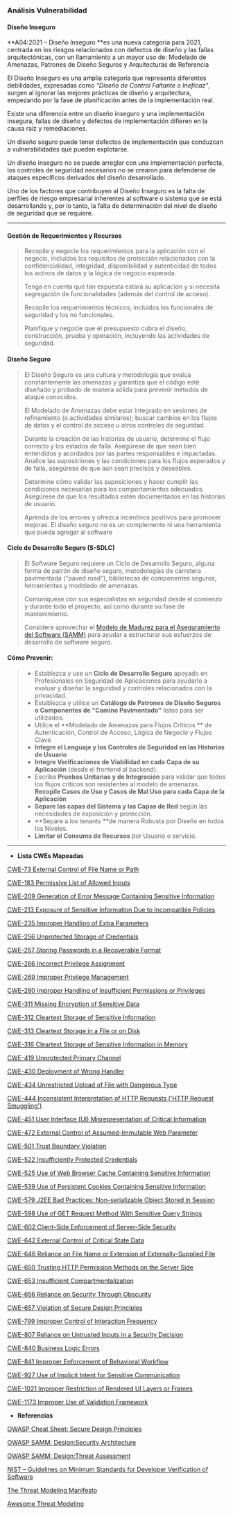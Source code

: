 



### Análisis Vulnerabilidad 



#### Diseño Inseguro	

**A04:2021 – Diseño Inseguro **es una nueva categoría para 2021, centrada en los riesgos relacionados con defectos de diseño y las fallas arquitectónicas, con un llamamiento a un mayor uso de: Modelado de Amenazas, Patrones de Diseño Seguros y Arquitecturas de Referencia

El Diseño Inseguro es una amplia categoría que representa diferentes debilidades, expresadas como *"Diseño de Control Faltante o Ineficaz"*, surgen al ignorar las mejores prácticas de diseño y arquitectura, empezando por la fase de planificación antes de la implementación real.  

Existe una diferencia entre un diseño inseguro y una implementación insegura, fallas de diseño y defectos de implementación difieren en la causa raíz y remediaciones. 

Un diseño seguro puede tener defectos de implementación que conduzcan a vulnerabilidades que pueden explotarse. 

Un diseño inseguro no se puede arreglar con una implementación perfecta, los controles de seguridad necesarios no se crearon para defenderse de ataques específicos derivados del diseño desarrollado.

Uno de los factores que contribuyen al Diseño Inseguro es la falta de perfiles de riesgo empresarial inherentes al software o sistema que se está desarrollando y, por lo tanto, la falta de determinación del nivel de diseño de seguridad que se requiere.





---



#### Gestión de Requerimientos y Recursos

> Recopile y negocie los requerimientos para la aplicación con el negocio, incluídos los requisitos de protección relacionados con la confidencialidad, integridad, disponibilidad y autenticidad de todos los activos de datos y la lógica de negocio esperada. 
>
> Tenga en cuenta qué tan expuesta estará su aplicación y si necesita segregación de funcionalidades (además del control de acceso). 
>
> Recopile los requerimientos técnicos, incluidos los funcionales de seguridad y los no funcionales. 
>
> Planifique y negocie que el presupuesto cubra el diseño, construcción, prueba y operación, incluyendo las actividades de seguridad.







#### Diseño Seguro 



> El Diseño Seguro es una cultura y metodología que evalúa constantemente  las amenazas y garantiza que el código esté diseñado y probado de manera sólida para prevenir métodos de ataque conocidos. 
>
> El Modelado de Amenazas debe estar integrado en sesiones de refinamiento (o actividades similares); buscar cambios en los flujos de datos y el control de acceso u otros controles de seguridad. 
>
> Durante la creación de las historias de usuario, determine el flujo correcto y los estados de falla.  Asegúrese de que sean bien entendidos y acordados por las partes responsables e impactadas.  Analice las suposiciones y las condiciones para los flujos esperados y de falla, asegúrese de que aún sean precisos y deseables. 
>
> Determine cómo validar las suposiciones y hacer cumplir  las condiciones necesarias para los comportamientos adecuados. Asegúrese de que los resultados estén documentados en las historias de usuario.  
>
> Aprenda de los errores y ofrezca incentivos positivos para promover  mejoras. El diseño seguro no es un complemento ni una herramienta que  pueda agregar al software





#### Ciclo de Desarrollo Seguro (S-SDLC)

> El Software Seguro requiere un Ciclo de Desarrollo Seguro, alguna forma de patrón de diseño seguro, metodologías de carretera pavimentada ("paved road"), bibliotecas de componentes seguros, herramientas y  modelado de amenazas. 
>
> Comuníquese con sus especialistas en seguridad desde el comienzo y durante todo el proyecto, así como durante su fase  de mantenimiento. 
>
> Considere aprovechar el [Modelo de Madurez para el Aseguramiento del Software (SAMM)](https://owaspsamm.org) para ayudar a estructurar sus esfuerzos de desarrollo de software seguro.





#### Cómo Prevenir:

> - Establezca y use un **Ciclo de Desarrollo Seguro** apoyado en Profesionales en Seguridad de Aplicaciones para ayudarlo a evaluar y diseñar la seguridad y controles relacionados con la privacidad.
> - Establezca y utilice un **Catálogo de Patrones de Diseño Seguros o Componentes de "Camino Pavimentado"** listos para ser utilizados.
> - Utilice el **Modelado de Amenazas para Flujos Críticos ** de Autenticación, Control de Acceso, Lógica de Negocio y Flujos Clave
> - **Integre el Lenguaje y los Controles de Seguridad en las Historias de Usuario**
> - **Integre Verificaciones de Viabilidad en cada Capa de su Aplicación** (desde el frontend al backend).
> - Escriba **Pruebas Unitarias y de Integración** para validar que todos los flujos críticos son resistentes al modelo de amenazas. **Recopile Casos de Uso y Casos de Mal Uso para cada Capa de la Aplicación**
> - **Separe las capas del Sistema y las Capas de Red** según las necesidades de exposición y protección.
> - **Separe a los tenants **de manera Robusta por Diseño en todos los Niveles.
> - **Limitar el Consumo de Recursos** por Usuario o servicio.





----



* **Lista CWEs Mapeadas**

[CWE-73 External Control of File Name or Path](https://cwe.mitre.org/data/definitions/73.html)

[CWE-183 Permissive List of Allowed Inputs](https://cwe.mitre.org/data/definitions/183.html)

[CWE-209 Generation of Error Message Containing Sensitive Information](https://cwe.mitre.org/data/definitions/209.html)

[CWE-213 Exposure of Sensitive Information Due to Incompatible Policies](https://cwe.mitre.org/data/definitions/213.html)

[CWE-235 Improper Handling of Extra Parameters](https://cwe.mitre.org/data/definitions/235.html)

[CWE-256 Unprotected Storage of Credentials](https://cwe.mitre.org/data/definitions/256.html)

[CWE-257 Storing Passwords in a Recoverable Format](https://cwe.mitre.org/data/definitions/257.html)

[CWE-266 Incorrect Privilege Assignment](https://cwe.mitre.org/data/definitions/266.html)

[CWE-269 Improper Privilege Management](https://cwe.mitre.org/data/definitions/269.html)

[CWE-280 Improper Handling of Insufficient Permissions or Privileges](https://cwe.mitre.org/data/definitions/280.html)

[CWE-311 Missing Encryption of Sensitive Data](https://cwe.mitre.org/data/definitions/311.html)

[CWE-312 Cleartext Storage of Sensitive Information](https://cwe.mitre.org/data/definitions/312.html)

[CWE-313 Cleartext Storage in a File or on Disk](https://cwe.mitre.org/data/definitions/313.html)

[CWE-316 Cleartext Storage of Sensitive Information in Memory](https://cwe.mitre.org/data/definitions/316.html)

[CWE-419 Unprotected Primary Channel](https://cwe.mitre.org/data/definitions/419.html)

[CWE-430 Deployment of Wrong Handler](https://cwe.mitre.org/data/definitions/430.html)

[CWE-434 Unrestricted Upload of File with Dangerous Type](https://cwe.mitre.org/data/definitions/434.html)

[CWE-444 Inconsistent Interpretation of HTTP Requests ('HTTP Request Smuggling')](https://cwe.mitre.org/data/definitions/444.html)

[CWE-451 User Interface (UI) Misrepresentation of Critical Information](https://cwe.mitre.org/data/definitions/451.html)

[CWE-472 External Control of Assumed-Immutable Web Parameter](https://cwe.mitre.org/data/definitions/472.html)

[CWE-501 Trust Boundary Violation](https://cwe.mitre.org/data/definitions/501.html)

[CWE-522 Insufficiently Protected Credentials](https://cwe.mitre.org/data/definitions/522.html)

[CWE-525 Use of Web Browser Cache Containing Sensitive Information](https://cwe.mitre.org/data/definitions/525.html)

[CWE-539 Use of Persistent Cookies Containing Sensitive Information](https://cwe.mitre.org/data/definitions/539.html)

[CWE-579 J2EE Bad Practices: Non-serializable Object Stored in Session](https://cwe.mitre.org/data/definitions/579.html)

[CWE-598 Use of GET Request Method With Sensitive Query Strings](https://cwe.mitre.org/data/definitions/598.html)

[CWE-602 Client-Side Enforcement of Server-Side Security](https://cwe.mitre.org/data/definitions/602.html)

[CWE-642 External Control of Critical State Data](https://cwe.mitre.org/data/definitions/642.html)

[CWE-646 Reliance on File Name or Extension of Externally-Supplied File](https://cwe.mitre.org/data/definitions/646.html)

[CWE-650 Trusting HTTP Permission Methods on the Server Side](https://cwe.mitre.org/data/definitions/650.html)

[CWE-653 Insufficient Compartmentalization](https://cwe.mitre.org/data/definitions/653.html)

[CWE-656 Reliance on Security Through Obscurity](https://cwe.mitre.org/data/definitions/656.html)

[CWE-657 Violation of Secure Design Principles](https://cwe.mitre.org/data/definitions/657.html)

[CWE-799 Improper Control of Interaction Frequency](https://cwe.mitre.org/data/definitions/799.html)

[CWE-807 Reliance on Untrusted Inputs in a Security Decision](https://cwe.mitre.org/data/definitions/807.html)

[CWE-840 Business Logic Errors](https://cwe.mitre.org/data/definitions/840.html)

[CWE-841 Improper Enforcement of Behavioral Workflow](https://cwe.mitre.org/data/definitions/841.html)

[CWE-927 Use of Implicit Intent for Sensitive Communication](https://cwe.mitre.org/data/definitions/927.html)

[CWE-1021 Improper Restriction of Rendered UI Layers or Frames](https://cwe.mitre.org/data/definitions/1021.html)

[CWE-1173 Improper Use of Validation Framework](https://cwe.mitre.org/data/definitions/1173.html)



* **Referencias**

[OWASP Cheat Sheet: Secure Design Principles](https://cheatsheetseries.owasp.org/cheatsheets/Secure_Product_Design_Cheat_Sheet.html)

[OWASP SAMM: Design:Security Architecture](https://owaspsamm.org/model/design/security-architecture/)

[OWASP SAMM: Design:Threat Assessment](https://owaspsamm.org/model/design/threat-assessment/)

[NIST – Guidelines on Minimum Standards for Developer Verification of Software](https://www.nist.gov/publications/guidelines-minimum-standards-developer-verification-software)

[The Threat Modeling Manifesto](https://threatmodelingmanifesto.org)

[Awesome Threat Modeling](https://github.com/hysnsec/awesome-threat-modelling)



